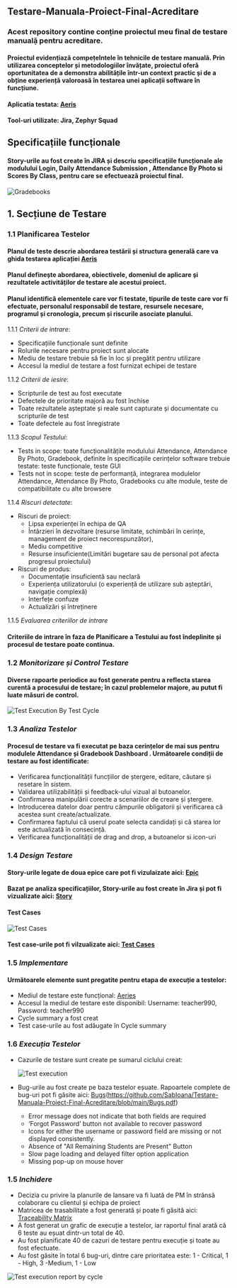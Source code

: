 ## Testare-Manuala-Proiect-Final-Acreditare

### Acest repository contine conṭine proiectul meu final de testare manualặ pentru acreditare.
#### Proiectul evidenṭiazӑ compeṭelntele în tehnicile de testare manualӑ. Prin utilizarea conceptelor și metodologiilor învățate, proiectul oferă oportunitatea de a demonstra abilitățile într-un context practic și de a obține experiență valoroasă în testarea unei aplicații software în funcțiune.
#### Aplicatia testata: [Aeris](https://demo.aeries.net/aeries/Login.aspx?demo=True&user=admin&pwd=admin)
#### Tool-uri utilizate: Jira, Zephyr Squad

## Specificaṭiile funcṭionale
#### Story-urile au fost create în JIRA și descriu specificațiile funcționale ale modulului Login, Daily Attendance Submission , Attendance By Photo si Scores By Class, pentru care se efectuează proiectul final.

![Gradebooks](https://github.com/SabIoana/Testare-Manuala-Proiect-Final-Acreditare/assets/135150327/55204aed-c3d8-43fe-85bb-05a793c9f482)

## 1. Secțiune de Testare
### 1.1 **Planificarea Testelor**
#### Planul de teste descrie abordarea testării și structura generală care va ghida testarea aplicației [Aeris](https://demo.aeries.net/aeries/Login.aspx?demo=True&user=admin&pwd=admin)
#### Planul definește abordarea, obiectivele, domeniul de aplicare și rezultatele activităților de testare ale acestui proiect. 
#### Planul identifică elementele care vor fi testate, tipurile de teste care vor fi efectuate, personalul responsabil de testare, resursele necesare, programul și cronologia, precum și riscurile asociate planului.

1.1.1 *Criterii de intrare*:
  - Specificațiile funcționale sunt definite
  - Rolurile necesare pentru proiect sunt alocate
  - Mediu de testare trebuie să fie în loc și pregătit pentru utilizare
  - Accesul la mediul de testare a fost furnizat echipei de testare
    
1.1.2 *Criterii de iesire*:
  - Scripturile de test au fost executate
  - Defectele de prioritate majoră au fost închise
  - Toate rezultatele așteptate și reale sunt capturate și documentate cu scripturile de test
  - Toate defectele au fost înregistrate

1.1.3 *Scopul Testului*:
  - Tests in scope: toate funcționalitățile modulului Attendance, Attendance By Photo, Gradebook, definite în specificațiile cerințelor software trebuie testate: teste funcționale, teste GUI
  - Tests not in scope: teste de performanță, integrarea modulelor Attendance, Attendance By Photo, Gradebooks cu alte module, teste de compatibilitate cu alte browsere

1.1.4 *Riscuri detectate*:
- Riscuri de proiect:
    - Lipsa experienței în echipa de QA
    - Întârzieri în dezvoltare (resurse limitate, schimbări în cerințe, management de proiect necorespunzător),
    - 	Mediu competitive
    - 	Resurse insuficiente(Limitări bugetare sau de personal pot afecta progresul proiectului)
- Riscuri de produs:
    - Documentație insuficientă sau neclară
    - Experiența utilizatorului (o experiență de utilizare sub așteptări, navigație complexă)
    - Interfețe confuze
    - Actualizări și întreținere

1.1.5 *Evaluarea criteriilor de intrare*
#### Criteriile de intrare în faza de Planificare a Testului au fost îndeplinite și procesul de testare poate continua.

### 1.2 *Monitorizare și Control Testare*
#### Diverse rapoarte periodice au fost generate pentru a reflecta starea curentă a procesului de testare; în cazul problemelor majore, au putut fi luate măsuri de control.

![Test Execution By Test Cycle](https://github.com/SabIoana/Testare-Manuala-Proiect-Final-Acreditare/assets/135150327/0a16f5fe-8920-464b-bdac-8934f44a15b6)

### 1.3 *Analiza Testelor*
#### Procesul de testare va fi executat pe baza cerințelor de mai sus pentru modulele Attendance și Gradebook Dashboard . Următoarele condiții de testare au fost identificate:
- Verificarea funcționalității funcțiilor de ștergere, editare, căutare și resetare în sistem.
- Validarea utilizabilității și feedback-ului vizual al butoanelor.
- Confirmarea manipulării corecte a scenariilor de creare și ștergere.
- Introducerea datelor doar pentru câmpurile obligatorii și verificarea că acestea sunt create/actualizate.
- Confirmarea faptului că userul poate selecta candidați și că starea lor este actualizată în consecință.
- Verificarea funcționalității de drag and drop, a butoanelor si icon-uri

### 1.4 *Design Testare*
#### Story-urile legate de doua epice care pot fi vizulaizate aici: [Epic](https://github.com/SabIoana/Testare-Manuala-Proiect-Final-Acreditare/blob/main/Epic.pdf)
#### Bazat pe analiza specificațiilor, Story-urile au fost create în Jira și pot fi vizualizate aici: [Story](https://github.com/SabIoana/Testare-Manuala-Proiect-Final-Acreditare/blob/main/Story.pdf)
#### Test Cases

![Test Cases](https://github.com/SabIoana/Testare-Manuala-Proiect-Final-Acreditare/assets/135150327/d4492d97-a82f-4cb5-97a9-2666642e445d)

#### Test case-urile pot fi vilzualizate aici: [Test Cases](https://github.com/SabIoana/Testare-Manuala-Proiect-Final-Acreditare/blob/main/Zephyr%20Test%20Steps%20%2B%20Executions%20%2B%20Results%20(Jira).pdf)


### 1.5 *Implementare*
#### Următoarele elemente sunt pregatite pentru etapa de execuție a testelor:
- Mediul de testare este funcțional: [Aeries](https://demo.aeries.net/aeries/Login.aspx?demo=True&user=teacher990&pwd=teacher990)
- Accesul la mediul de testare este disponibil: Username: teacher990, Password: teacher990
- Cycle summary a fost creat
- Test case-urile au fost adăugate în Cycle summary


### 1.6 *Execuția Testelor*
- Cazurile de testare sunt create pe sumarul ciclului creat:

  ![Test execution](https://github.com/SabIoana/Testare-Manuala-Proiect-Final-Acreditare/assets/135150327/96af42e3-a5f0-42be-95b1-e8c36fc1990e)

- Bug-urile au fost create pe baza testelor eșuate. Rapoartele complete de bug-uri pot fi găsite aici: [Bugs]([https://github.com/SabIoana/Testare-Manuala-Proiect-Final-Acreditare/blob/main/Bugs.Pdf.pdf)(https://github.com/SabIoana/Testare-Manuala-Proiect-Final-Acreditare/blob/main/Bugs.pdf)
    - Error message does not indicate that both fields are required
    - ‘Forgot Password’ button not available to recover password
    - Icons for either the username or password field are missing or not displayed consistently.
    - Absence of "All Remaining Students are Present" Button
    - Slow page loading and delayed filter option application
    - Missing pop-up on mouse hover


### 1.5 *Inchidere*
- Decizia cu privire la planurile de lansare va fi luată de PM în strânsă colaborare cu clientul și echipa de proiect
- Matricea de trasabilitate a fost generată și poate fi găsită aici: [Traceability Matrix](https://github.com/SabIoana/Testare-Manuala-Proiect-Final-Acreditare/blob/main/Traceability%20Matrix.xlsx)
- A fost generat un grafic de execuție a testelor, iar raportul final arată că 6 teste au eșuat dintr-un total de 40.
- Au fost planificate 40 de cazuri de testare pentru execuție și toate au fost efectuate.
- Au fost găsite în total 6 bug-uri, dintre care prioritatea este: 1 - Critical, 1 - High, 3 -Medium, 1 - Low

![Test execution report by cycle](https://github.com/SabIoana/Testare-Manuala-Proiect-Final-Acreditare/assets/135150327/5acfffda-0b4b-455c-8015-1db8c99ae66c)




